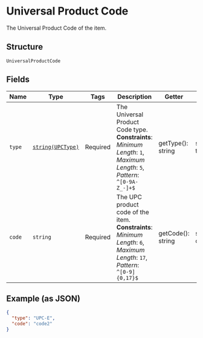 
# Universal Product Code

The Universal Product Code of the item.

## Structure

`UniversalProductCode`

## Fields

| Name | Type | Tags | Description | Getter | Setter |
|  --- | --- | --- | --- | --- | --- |
| `type` | [`string(UPCType)`](../../doc/models/upc-type.md) | Required | The Universal Product Code type.<br>**Constraints**: *Minimum Length*: `1`, *Maximum Length*: `5`, *Pattern*: `^[0-9A-Z_-]+$` | getType(): string | setType(string type): void |
| `code` | `string` | Required | The UPC product code of the item.<br>**Constraints**: *Minimum Length*: `6`, *Maximum Length*: `17`, *Pattern*: `^[0-9]{0,17}$` | getCode(): string | setCode(string code): void |

## Example (as JSON)

```json
{
  "type": "UPC-E",
  "code": "code2"
}
```

